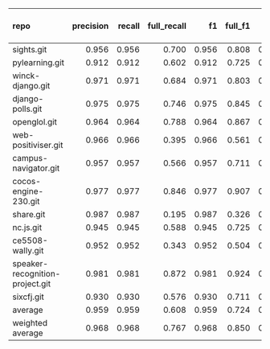 | repo                            |   precision |   recall |   full_recall |    f1 |   full_f1 |   ppcr |   support |   full_support |   Rules Number |   Average Rule Len |
|:--------------------------------|------------:|---------:|--------------:|------:|----------:|-------:|----------:|---------------:|---------------:|-------------------:|
| sights.git                      |       0.956 |    0.956 |         0.700 | 0.956 |     0.808 |  0.732 |     18147 |          24787 |             64 |                6.9 |
| pylearning.git                  |       0.912 |    0.912 |         0.602 | 0.912 |     0.725 |  0.660 |     53580 |          81158 |             80 |                5.5 |
| winck-django.git                |       0.971 |    0.971 |         0.684 | 0.971 |     0.803 |  0.705 |     55768 |          79129 |             26 |                9.3 |
| django-polls.git                |       0.975 |    0.975 |         0.746 | 0.975 |     0.845 |  0.765 |     13634 |          17812 |             14 |                6.4 |
| openglol.git                    |       0.964 |    0.964 |         0.788 | 0.964 |     0.867 |  0.817 |      3535 |           4325 |              6 |                3.5 |
| web-positiviser.git             |       0.966 |    0.966 |         0.395 | 0.966 |     0.561 |  0.409 |      1596 |           3906 |              3 |                2.7 |
| campus-navigator.git            |       0.957 |    0.957 |         0.566 | 0.957 |     0.711 |  0.592 |      8144 |          13761 |             10 |                7.0 |
| cocos-engine-230.git            |       0.977 |    0.977 |         0.846 | 0.977 |     0.907 |  0.866 |    420520 |         485365 |            279 |               11.5 |
| share.git                       |       0.987 |    0.987 |         0.195 | 0.987 |     0.326 |  0.198 |       462 |           2336 |              1 |                3.0 |
| nc.js.git                       |       0.945 |    0.945 |         0.588 | 0.945 |     0.725 |  0.622 |     45969 |          73879 |             26 |                6.6 |
| ce5508-wally.git                |       0.952 |    0.952 |         0.343 | 0.952 |     0.504 |  0.360 |      1533 |           4254 |              4 |                5.2 |
| speaker-recognition-project.git |       0.981 |    0.981 |         0.872 | 0.981 |     0.924 |  0.889 |     53968 |          60702 |             79 |                7.3 |
| sixcfj.git                      |       0.930 |    0.930 |         0.576 | 0.930 |     0.711 |  0.619 |      9314 |          15038 |              6 |                8.3 |
| average                         |       0.959 |    0.959 |         0.608 | 0.959 |     0.724 |  0.633 |     52782 |          66650 |             46 |                6.4 |
| weighted average                |       0.968 |    0.968 |         0.767 | 0.968 |     0.850 |  0.808 |           |                |                |                    |